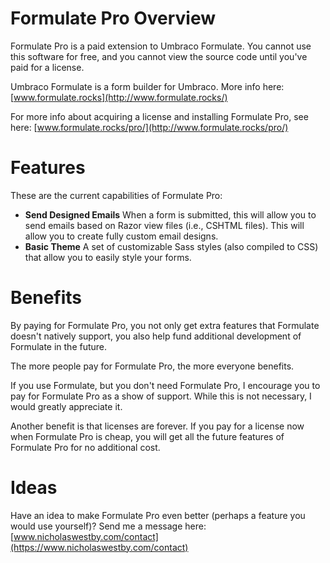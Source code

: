 # Formulate Pro Overview

Formulate Pro is a paid extension to Umbraco Formulate. You cannot use this software for free, and you cannot view the source code until you've paid for a license.

Umbraco Formulate is a form builder for Umbraco. More info here: [www.formulate.rocks](http://www.formulate.rocks/)

For more info about acquiring a license and installing Formulate Pro, see here: [www.formulate.rocks/pro/](http://www.formulate.rocks/pro/)

# Features

These are the current capabilities of Formulate Pro:

* **Send Designed Emails** When a form is submitted, this will allow you to send emails based on Razor view files (i.e., CSHTML files). This will allow you to create fully custom email designs.
* **Basic Theme** A set of customizable Sass styles (also compiled to CSS) that allow you to easily style your forms.

# Benefits

By paying for Formulate Pro, you not only get extra features that Formulate doesn't natively support, you also help fund additional development of Formulate in the future.

The more people pay for Formulate Pro, the more everyone benefits.

If you use Formulate, but you don't need Formulate Pro, I encourage you to pay for Formulate Pro as a show of support. While this is not necessary, I would greatly appreciate it.

Another benefit is that licenses are forever. If you pay for a license now when Formulate Pro is cheap, you will get all the future features of Formulate Pro for no additional cost.

# Ideas

Have an idea to make Formulate Pro even better (perhaps a feature you would use yourself)? Send me a message here: [www.nicholaswestby.com/contact](https://www.nicholaswestby.com/contact)